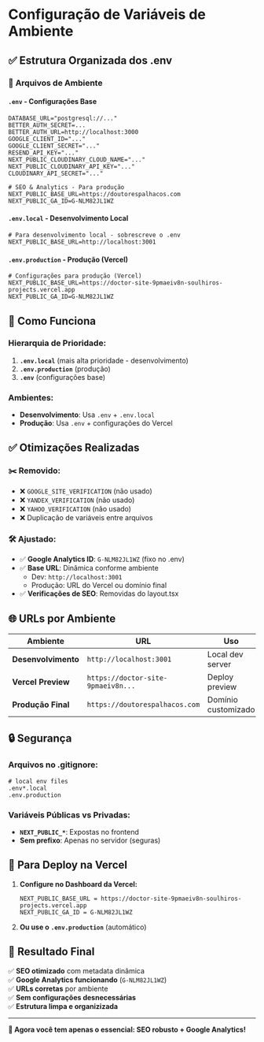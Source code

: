 # Configuração de Variáveis de Ambiente

## ✅ **Estrutura Organizada dos .env**

### 📁 **Arquivos de Ambiente**

#### **`.env`** - Configurações Base

```env
DATABASE_URL="postgresql://..."
BETTER_AUTH_SECRET=...
BETTER_AUTH_URL=http://localhost:3000
GOOGLE_CLIENT_ID="..."
GOOGLE_CLIENT_SECRET="..."
RESEND_API_KEY="..."
NEXT_PUBLIC_CLOUDINARY_CLOUD_NAME="..."
NEXT_PUBLIC_CLOUDINARY_API_KEY="..."
CLOUDINARY_API_SECRET="..."

# SEO & Analytics - Para produção
NEXT_PUBLIC_BASE_URL=https://doutorespalhacos.com
NEXT_PUBLIC_GA_ID=G-NLM82JL1WZ
```

#### **`.env.local`** - Desenvolvimento Local

```env
# Para desenvolvimento local - sobrescreve o .env
NEXT_PUBLIC_BASE_URL=http://localhost:3001
```

#### **`.env.production`** - Produção (Vercel)

```env
# Configurações para produção (Vercel)
NEXT_PUBLIC_BASE_URL=https://doctor-site-9pmaeiv8n-soulhiros-projects.vercel.app
NEXT_PUBLIC_GA_ID=G-NLM82JL1WZ
```

## 🔄 **Como Funciona**

### **Hierarquia de Prioridade:**

1. **`.env.local`** (mais alta prioridade - desenvolvimento)
2. **`.env.production`** (produção)
3. **`.env`** (configurações base)

### **Ambientes:**

- **Desenvolvimento**: Usa `.env` + `.env.local`
- **Produção**: Usa `.env` + configurações do Vercel

## ✅ **Otimizações Realizadas**

### **✂️ Removido:**

- ❌ `GOOGLE_SITE_VERIFICATION` (não usado)
- ❌ `YANDEX_VERIFICATION` (não usado)
- ❌ `YAHOO_VERIFICATION` (não usado)
- ❌ Duplicação de variáveis entre arquivos

### **🛠️ Ajustado:**

- ✅ **Google Analytics ID**: `G-NLM82JL1WZ` (fixo no .env)
- ✅ **Base URL**: Dinâmica conforme ambiente
  - Dev: `http://localhost:3001`
  - Produção: URL do Vercel ou domínio final
- ✅ **Verificações de SEO**: Removidas do layout.tsx

## 🌐 **URLs por Ambiente**

| Ambiente            | URL                                | Uso                 |
| ------------------- | ---------------------------------- | ------------------- |
| **Desenvolvimento** | `http://localhost:3001`            | Local dev server    |
| **Vercel Preview**  | `https://doctor-site-9pmaeiv8n...` | Deploy preview      |
| **Produção Final**  | `https://doutorespalhacos.com`     | Domínio customizado |

## 🔒 **Segurança**

### **Arquivos no .gitignore:**

```gitignore
# local env files
.env*.local
.env.production
```

### **Variáveis Públicas vs Privadas:**

- **`NEXT_PUBLIC_*`**: Expostas no frontend
- **Sem prefixo**: Apenas no servidor (seguras)

## 📝 **Para Deploy na Vercel**

1. **Configure no Dashboard da Vercel:**

   ```
   NEXT_PUBLIC_BASE_URL = https://doctor-site-9pmaeiv8n-soulhiros-projects.vercel.app
   NEXT_PUBLIC_GA_ID = G-NLM82JL1WZ
   ```

2. **Ou use o `.env.production`** (automático)

## 🚀 **Resultado Final**

✅ **SEO otimizado** com metadata dinâmica  
✅ **Google Analytics funcionando** (`G-NLM82JL1WZ`)  
✅ **URLs corretas** por ambiente  
✅ **Sem configurações desnecessárias**  
✅ **Estrutura limpa e organizizada**

---

**🎯 Agora você tem apenas o essencial: SEO robusto + Google Analytics!**
